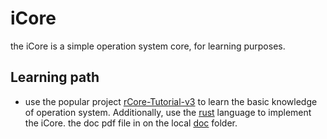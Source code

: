 # iCore

the iCore is a simple operation system core, for learning purposes.

## Learning path

- use the popular project [rCore-Tutorial-v3](https://rcore-os.github.io/rCore-Tutorial-v3/chapter0/0foreword.html) to learn the basic knowledge of operation system. Additionally, use the [rust](https://www.rust-lang.org/) language to implement the iCore. the doc pdf file in on the local [doc](./doc/rcore-tutorial-book-v3.pdf) folder.
